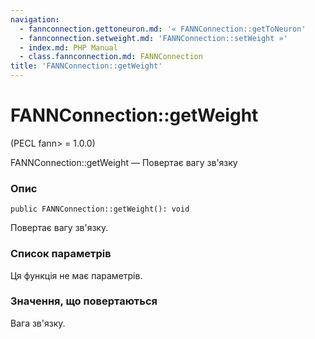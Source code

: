 ```yaml
---
navigation:
  - fannconnection.gettoneuron.md: '« FANNConnection::getToNeuron'
  - fannconnection.setweight.md: 'FANNConnection::setWeight »'
  - index.md: PHP Manual
  - class.fannconnection.md: FANNConnection
title: 'FANNConnection::getWeight'
---
```

# FANNConnection::getWeight

(PECL fann> = 1.0.0)

FANNConnection::getWeight — Повертає вагу зв'язку

### Опис

```methodsynopsis
public FANNConnection::getWeight(): void
```

Повертає вагу зв'язку.

### Список параметрів

Ця функція не має параметрів.

### Значення, що повертаються

Вага зв'язку.

